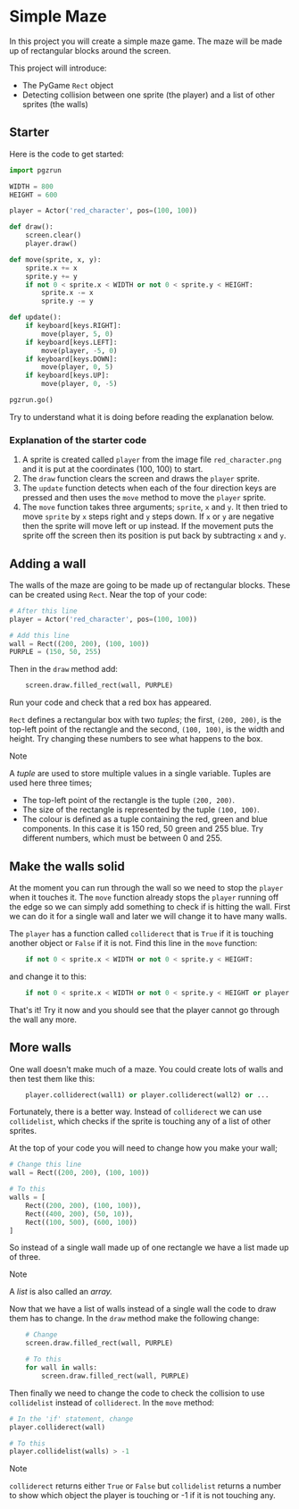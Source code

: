 # Simple Maze

In this project you will create a simple maze game. The maze will be made up of
rectangular blocks around the screen.

This project will introduce:

* The PyGame `Rect` object
* Detecting collision between one sprite (the player) and a list of other
  sprites (the walls)

## Starter

Here is the code to get started:

```python
import pgzrun

WIDTH = 800
HEIGHT = 600

player = Actor('red_character', pos=(100, 100))

def draw():
    screen.clear()
    player.draw()

def move(sprite, x, y):
    sprite.x += x
    sprite.y += y
    if not 0 < sprite.x < WIDTH or not 0 < sprite.y < HEIGHT:
        sprite.x -= x
        sprite.y -= y    

def update():
    if keyboard[keys.RIGHT]:
        move(player, 5, 0)
    if keyboard[keys.LEFT]:
        move(player, -5, 0)
    if keyboard[keys.DOWN]:
        move(player, 0, 5)
    if keyboard[keys.UP]:
        move(player, 0, -5)

pgzrun.go()
```

Try to understand what it is doing before reading the explanation below.

### Explanation of the starter code

1. A sprite is created called `player` from the image file `red_character.png`
   and it is put at the coordinates (100, 100) to start.
2. The `draw` function clears the screen and draws the `player` sprite.
3. The `update` function detects when each of the four direction keys are
   pressed and then uses the `move` method to move the `player` sprite.
4. The `move` function takes three arguments; `sprite`, `x` and `y`. It then
   tried to move `sprite` by `x` steps right and `y` steps down. If `x` or `y`
   are negative then the sprite will move left or up instead. If the movement
   puts the sprite off the screen then its position is put back by subtracting
   `x` and `y`.

## Adding a wall

The walls of the maze are going to be made up of rectangular blocks. These can
be created using `Rect`. Near the top of your code:

```python
# After this line
player = Actor('red_character', pos=(100, 100))

# Add this line
wall = Rect((200, 200), (100, 100))
PURPLE = (150, 50, 255)
```

Then in the `draw` method add:

```python
    screen.draw.filled_rect(wall, PURPLE)
```

Run your code and check that a red box has appeared.

`Rect` defines a rectangular box with two *tuples*; the first, `(200, 200)`, is
the top-left point of the rectangle and the second, `(100, 100)`, is the width
and height. Try changing these numbers to see what happens to the box.

> [!NOTE]
> A *tuple* are used to store multiple values in a single variable. Tuples are
> used here three times;
> * The top-left point of the rectangle is the tuple `(200, 200)`.
> * The size of the rectangle is represented by the tuple `(100, 100)`.
> * The colour is defined as a tuple containing the red, green and blue
>   components. In this case it is 150 red, 50 green and 255 blue. Try
>   different numbers, which must be between 0 and 255.

## Make the walls solid

At the moment you can run through the wall so we need to stop the `player` when
it touches it. The `move` function already stops the `player` running off the
edge so we can simply add something to check if is hitting the wall. First we
can do it for a single wall and later we will change it to have many walls.

The `player` has a function called `colliderect` that is `True` if it is
touching another object or `False` if it is not. Find this line in the `move`
function:

```python
    if not 0 < sprite.x < WIDTH or not 0 < sprite.y < HEIGHT:
```

and change it to this:

```python
    if not 0 < sprite.x < WIDTH or not 0 < sprite.y < HEIGHT or player.colliderect(wall):
```

That's it! Try it now and you should see that the player cannot go through the
wall any more.

## More walls

One wall doesn't make much of a maze. You could create lots of walls and then
test them like this:

```python
    player.colliderect(wall1) or player.colliderect(wall2) or ...
```

Fortunately, there is a better way. Instead of `colliderect` we can use
`collidelist`, which checks if the sprite is touching any of a list of other
sprites.

At the top of your code you will need to change how you make your wall;

```python
# Change this line
wall = Rect((200, 200), (100, 100))

# To this
walls = [
    Rect((200, 200), (100, 100)),
    Rect((400, 200), (50, 10)),
    Rect((100, 500), (600, 100))
]
```

So instead of a single wall made up of one rectangle we have a list made up of
three.

> [!NOTE]
> A *list* is also called an *array.*

Now that we have a list of walls instead of a single wall the code to draw them
has to change. In the `draw` method make the following change:

```python
    # Change
    screen.draw.filled_rect(wall, PURPLE)

    # To this
    for wall in walls:
        screen.draw.filled_rect(wall, PURPLE)
```

Then finally we need to change the code to check the collision to use
`collidelist` instead of `colliderect`. In the `move` method:

```python
# In the 'if' statement, change
player.colliderect(wall)

# To this
player.collidelist(walls) > -1
```

> [!NOTE]
> `colliderect` returns either `True` or `False` but `collidelist` returns a
> number to show which object the player is touching or -1 if it is not touching
> any.
